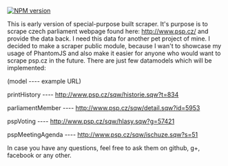 [![NPM version](https://badge.fury.io/js/psp.cz-scraper.png)](http://badge.fury.io/js/psp.cz-scraper)

This is early version of special-purpose built scraper. It's purpose is to scrape czech parliament webpage found here:
http://www.psp.cz/
and provide the data back. I need this data for another pet project of mine. I decided to make a scraper public module,
 because I wan't to showcase my usage of PhantomJS and also make it easier for anyone who would want to scrape psp.cz in the future.
There are just few datamodels which will be implemented:

(model              ----    example URL)

printHistory        ----    http://www.psp.cz/sqw/historie.sqw?t=834

parliamentMember    ----    http://www.psp.cz/sqw/detail.sqw?id=5953

pspVoting           ----    http://www.psp.cz/sqw/hlasy.sqw?g=57421

pspMeetingAgenda    ----    http://www.psp.cz/sqw/ischuze.sqw?s=51

In case you have any questions, feel free to ask them on github, g+, facebook or any other. 
